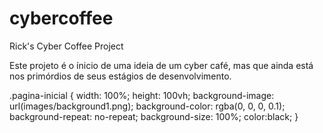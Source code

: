 # cybercoffee

Rick's Cyber Coffee Project

Este projeto é o ínicio de uma ideia de um cyber café, mas que ainda está nos primórdios de seus estágios de desenvolvimento.

.pagina-inicial {
width: 100%;
height: 100vh;
background-image: url(images/background1.png);
background-color: rgba(0, 0, 0, 0.1);
background-repeat: no-repeat;
background-size: 100%;
color:black;
}
